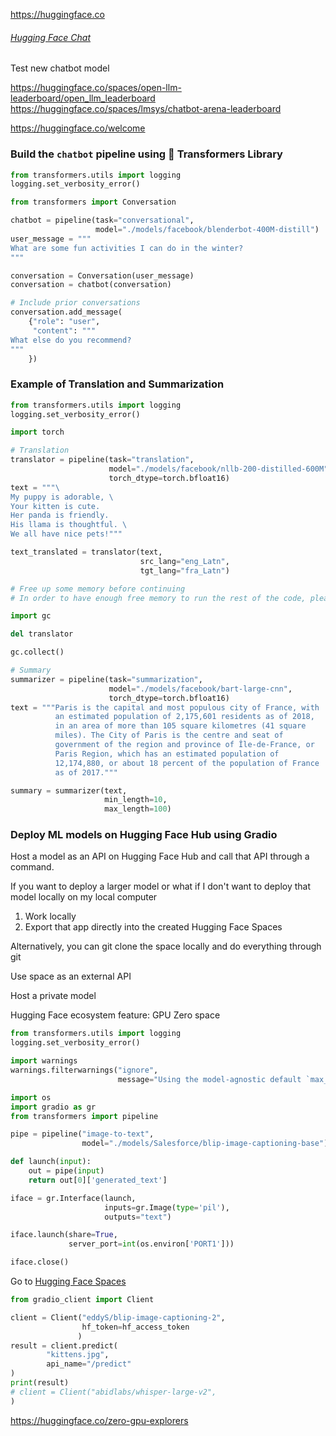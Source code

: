 https://huggingface.co

###### [Hugging Face Chat](https://huggingface.co/chat)

Test new chatbot model

https://huggingface.co/spaces/open-llm-leaderboard/open_llm_leaderboard
https://huggingface.co/spaces/lmsys/chatbot-arena-leaderboard

https://huggingface.co/welcome

### Build the `chatbot` pipeline using 🤗 Transformers Library

```python
from transformers.utils import logging
logging.set_verbosity_error()

from transformers import Conversation

chatbot = pipeline(task="conversational",
                   model="./models/facebook/blenderbot-400M-distill")
user_message = """
What are some fun activities I can do in the winter?
"""

conversation = Conversation(user_message)
conversation = chatbot(conversation)

# Include prior conversations
conversation.add_message(
    {"role": "user",
     "content": """
What else do you recommend?
"""
    })
```

### Example of Translation and Summarization

```python
from transformers.utils import logging
logging.set_verbosity_error()

import torch

# Translation
translator = pipeline(task="translation",
                      model="./models/facebook/nllb-200-distilled-600M",
                      torch_dtype=torch.bfloat16) 
text = """\
My puppy is adorable, \
Your kitten is cute.
Her panda is friendly.
His llama is thoughtful. \
We all have nice pets!"""

text_translated = translator(text,
                             src_lang="eng_Latn",
                             tgt_lang="fra_Latn")

# Free up some memory before continuing
# In order to have enough free memory to run the rest of the code, please run the following to free up memory on the machine.

import gc

del translator

gc.collect()

# Summary
summarizer = pipeline(task="summarization",
                      model="./models/facebook/bart-large-cnn",
                      torch_dtype=torch.bfloat16)
text = """Paris is the capital and most populous city of France, with
          an estimated population of 2,175,601 residents as of 2018,
          in an area of more than 105 square kilometres (41 square
          miles). The City of Paris is the centre and seat of
          government of the region and province of Île-de-France, or
          Paris Region, which has an estimated population of
          12,174,880, or about 18 percent of the population of France
          as of 2017."""

summary = summarizer(text,
                     min_length=10,
                     max_length=100)
```

### Deploy ML models on Hugging Face Hub using Gradio

Host a model as an API on Hugging Face Hub and call that API through a command.

If you want to deploy a larger model or what if I don't want to deploy that model locally on my local computer

1. Work locally
2. Export that app directly into the created Hugging Face Spaces

Alternatively, you can git clone the space locally and do everything through git

Use space as an external API

Host a private model

Hugging Face ecosystem feature: GPU Zero space

```python
from transformers.utils import logging
logging.set_verbosity_error()

import warnings
warnings.filterwarnings("ignore", 
                        message="Using the model-agnostic default `max_length`")

import os
import gradio as gr
from transformers import pipeline

pipe = pipeline("image-to-text",
                model="./models/Salesforce/blip-image-captioning-base")

def launch(input):
    out = pipe(input)
    return out[0]['generated_text']

iface = gr.Interface(launch,
                     inputs=gr.Image(type='pil'),
                     outputs="text")

iface.launch(share=True, 
             server_port=int(os.environ['PORT1']))

iface.close()
```

Go to [Hugging Face Spaces](https://huggingface.co/spaces)

```Python
from gradio_client import Client

client = Client("eddyS/blip-image-captioning-2",
                hf_token=hf_access_token
               )
result = client.predict(
        "kittens.jpg",
        api_name="/predict"
)
print(result)
# client = Client("abidlabs/whisper-large-v2", 
)
```

https://huggingface.co/zero-gpu-explorers